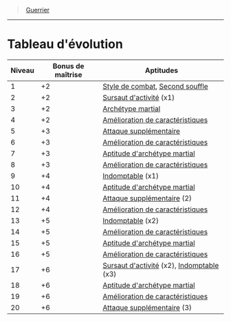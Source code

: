 ﻿---
!ClassEvolutionItem
Name: Tableau d'évolution
Id: fighter_hd.md#tableau-dévolution
ParentLink: fighter_hd.md#guerrier
ParentName: Guerrier
NameLevel: 1
Attributes: {}
AttributesDictionary: >+
  {}

---
> [Guerrier](hd_fighter.md)

---

# Tableau d'évolution

|Niveau|Bonus de maîtrise|Aptitudes|
|---|---|---|
|1|+2|[Style de combat](hd_fighter_style_de_combat.md), [Second souffle](hd_fighter_second_souffle.md)|
|2|+2|[Sursaut d'activité](hd_fighter_sursaut_dactivite.md) (x1)|
|3|+2|[Archétype martial](hd_fighter_archetype_martial.md)|
|4|+2|[Amélioration de caractéristiques](hd_fighter_amelioration_de_caracteristiques.md)|
|5|+3|[Attaque supplémentaire](hd_fighter_attaque_supplementaire.md)|
|6|+3|[Amélioration de caractéristiques](hd_fighter_amelioration_de_caracteristiques.md)|
|7|+3|[Aptitude d'archétype martial](hd_fighter_archetype_martial.md)|
|8|+3|[Amélioration de caractéristiques](hd_fighter_amelioration_de_caracteristiques.md)|
|9|+4|[Indomptable](hd_fighter_indomptable.md) (x1)|
|10|+4|[Aptitude d'archétype martial](hd_fighter_archetype_martial.md)|
|11|+4|[Attaque supplémentaire](hd_fighter_attaque_supplementaire.md) (2)|
|12|+4|[Amélioration de caractéristiques](hd_fighter_amelioration_de_caracteristiques.md)|
|13|+5|[Indomptable](hd_fighter_indomptable.md) (x2)|
|14|+5|[Amélioration de caractéristiques](hd_fighter_amelioration_de_caracteristiques.md)|
|15|+5|[Aptitude d'archétype martial](hd_fighter_archetype_martial.md)|
|16|+5|[Amélioration de caractéristiques](hd_fighter_amelioration_de_caracteristiques.md)|
|17|+6|[Sursaut d'activité](hd_fighter_sursaut_dactivite.md) (x2), [Indomptable](hd_fighter_indomptable.md) (x3)|
|18|+6|[Aptitude d'archétype martial](hd_fighter_archetype_martial.md)|
|19|+6|[Amélioration de caractéristiques](hd_fighter_amelioration_de_caracteristiques.md)|
|20|+6|[Attaque supplémentaire](hd_fighter_attaque_supplementaire.md) (3)|

